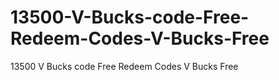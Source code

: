 # 13500-V-Bucks-code-Free-Redeem-Codes-V-Bucks-Free
13500 V Bucks code Free Redeem Codes V Bucks Free
